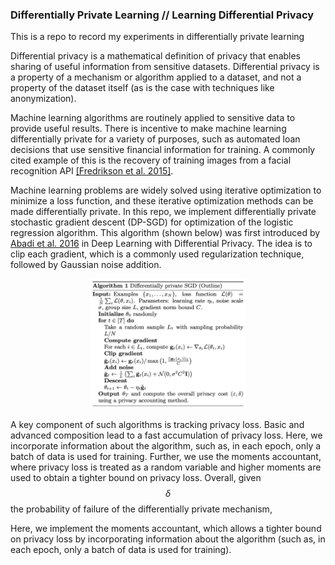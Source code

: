 ### Differentially Private Learning // Learning Differential Privacy
This is a repo to record my experiments in differentially private learning

Differential privacy is a mathematical definition of privacy that enables sharing of useful information from sensitive datasets. Differential privacy is a property of a mechanism or algorithm applied to a dataset, and not a property of the dataset itself (as is the case with techniques like anonymization).

Machine learning algorithms are routinely applied to sensitive data to provide useful results. There is incentive to make machine learning differentially private for a variety of purposes, such as automated loan decisions that use sensitive financial information for training. A commonly cited example of this is the recovery of training images from a facial recognition API [[Fredrikson et al. 2015]](https://www.cs.cmu.edu/~mfredrik/papers/fjr2015ccs.pdf).

Machine learning problems are widely solved using iterative optimization to minimize a loss function, and these iterative optimization methods can be made differentially private. In this repo, we implement differentially private stochastic gradient descent (DP-SGD) for optimization of the logistic regression algorithm. This algorithm (shown below) was first introduced by [Abadi et al. 2016](https://arxiv.org/pdf/1607.00133.pdf) in Deep Learning with Differential Privacy. The idea is to clip each gradient, which is a commonly used regularization technique, followed by Gaussian noise addition.

<div style="text-align:center"><img src="images/abadi_dpsgd.png" alt="DP-SGD" width="250"/></div>

A key component of such algorithms is tracking privacy loss. Basic and advanced composition lead to a fast accumulation of privacy loss. Here, we incorporate information about the algorithm, such as, in each epoch, only a batch of data is used for training. Further, we use the moments accountant, where privacy loss is treated as a random variable and higher moments are used to obtain a tighter bound on privacy loss. Overall, given $$\delta$$ the probability of failure of the differentially private mechanism, 

Here, we implement the moments accountant, which allows a tighter bound on privacy loss by incorporating information about the algorithm (such as, in each epoch, only a batch of data is used for training).
